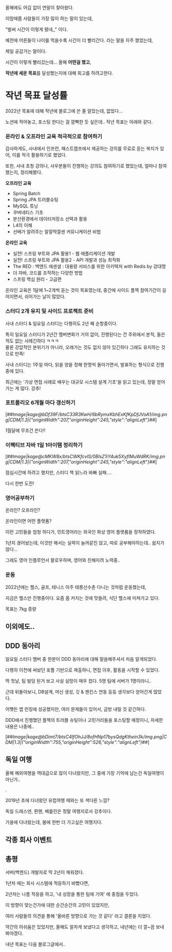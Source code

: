 올해에도 어김 없이 연말이 찾아왔다.

이맘때쯤 사람들이 가장 많이 하는 말이 있는데,

"벌써 시간이 이렇게 됐네,," 이다.

예전에 어른들이 나이를 먹을수록 시간이 더 빨리간다. 라는 말을 자주 했었는데,

제일 공감가는 말이다.

시간이 이렇게 빨리갔는데... 올해 **어떤걸 했고**,

**작년에 세운 목표**를 달성했는지에 대해 회고를 하려고한다.

# 작년 목표 달성률

2022년 목표에 대해 작년에 블로그에 쓴 줄 알았는데, 없었다...

노션에 적어놓고, 포스팅 한다는 걸 깜빡한 듯 싶은데.. 작년 목표는 아래와 같다.

### 온라인 & 오프라인 교육 적극적으로 참여하기

감사하게도, 사내에서 인프런, 패스트캠프에서 제공하는 강의를 무료로 듣는 복지가 있어, 이를 적극 활용하기로 했었다.

또한, 사내 초청 강의나, 사우분들이 진행하는 강의도 참여하기로 했었는데, 얼마나 참여했는지, 정리해봤다.

**오프라인 교육**

-   Spring Batch
-   Spring JPA 트러블슈팅
-   MySQL 튜닝
-   쿠버네티스 기초
-   분산환경에서 데이터저장소 선택과 활용
-   L4의 이해
-   선배가 알려주는 알잘딱깔센 커뮤니케이션 비법

**온라인 교육**

-   실전! 스프링 부트와 JPA 활용1 - 웹 애플리케이션 개발
-   실전! 스프링 부트와 JPA 활용2 - API 개발과 성능 최적화
-   The RED : 백엔드 에센셜 : 대용량 서비스를 위한 아키텍처 with Redis by 강대명
-   더 자바, 코드를 조작하는 다양한 방법
-   스프링 핵심 원리 - 고급편

온라인 교육은 1달에 1~2개씩 듣는 것이 목표였는데, 중간에 사이드 플젝 참여기간이 길어지면서, 쉬어가는 날이 많았다.

### 스터디 2개 유지 및 사이드 프로젝트 준비

사내 스터디 & 일요일 스터디는 다행히도 2년 째 순항중이다.

특히 일요일 스터디가 2년간 멤버변화가 거의 없이, 진행된다는 건 주위에서 본적, 들은적도 없는 사례긴하다 ㅋㅋㅋ  
물론 강압적인 분위기가 아니라, 오래가는 것도 없지 않아 있긴하다 그래도 유지하는 것으로 만족!

사내 스터디는 1주일 마다, 읽을 양을 정해 한명씩 돌아가면서, 발표하는 형식으로 진행중에 있다.

최근에는 '가상 면접 사례로 배우는 대규모 시스템 설계 기초'을 읽고 있는데, 정말 얻어가는 게 많다. 강추!

### 포트폴리오 6개월 마다 갱신하기

[##_Image|kage@bDf39F/btsC33R3KwH/6bRymxKbhExKfKpDfJVoA1/img.png|CDM|1.3|{"originWidth":207,"originHeight":245,"style":"alignLeft"}_##]

1월달에 무조건 쓴다!!

### 이펙티브 자바 1일 1아이템 정리하기

[##_Image|kage@cMKW8x/btsCWKfcvlS/0BlsZ1iY4uk5XyfIMuWdRK/img.png|CDM|1.3|{"originWidth":207,"originHeight":245,"style":"alignLeft"}_##]

점심시간에 하려고 했지만, 스터디 책 읽느라 바빠 실패....

다시 한번 도전!

### 영어공부하기

온라인? 오프라인?

온라인이면 어떤 플랫폼?

이런 고민들을 엄청 하다가, 민트영어라는 외국인 화상 영어 플랫폼을 정착하였다.

1년치 끊어놨는데, 이것만 해서는 실력이 늘꺼같진 않고, 따로 공부해야하는데.. 쉽지가 않다...

그래도 영어 인플루언서 팔로우하며, 영어와 친해지려 노력중..

### 운동

2022년에는 헬스, 골프, 테니스 아주 태릉선수촌 다니는 것처럼 운동했는데, 

지금은 헬스만 진행중이다. 요즘 몸 커지는 것에 맛들려, 식단 헬스에 미쳐가고 있다.

목표는 7kg 증량

## 이외에도.. 

## DDD 동아리

일요일 스터디 멤버 중 한분이 DDD 동아리에 대해 말씀해주셔서 처음 알게되었다.

다행히 이전에 써놨던 포폴 기반으로 제출하니, 면접 이후, 활동을 시작할 수 있었다.

딱 첫날, 팀 빌딩 된거 보고 사실 실망이 매우 컸다. 5명 팀에 서버가 1명이라니..

근데 뒤돌아보니, DB설계, 머신 생성, 깃 & 젠킨스 연동 등등 생각보다 얻어간게 많았다. 

어쨋든 앱 런칭에 성공했지만, 여러 문제들이 있어서, 금방 내릴 것 같긴하다.

DDD에서 진행했던 플젝의 트러블 슈팅이나 고민거리들을 포스팅할 예정이니, 자세한 내용은 나중에..

[##_Image|kage@bDimt7/btsC4IfOhJJ/8ofHNp17bysQdgKthein3k/img.png|CDM|1.3|{"originWidth":755,"originHeight":526,"style":"alignLeft"}_##]

## 독일 여행

올해 해외여행을 역대급으로 많이 다녀왔지만, 그 중에 가장 기억에 남는건 독일여행이 아닌가..

.

2019년 초에 다녀왔던 유럽여행 때와는 또 색다른 느낌?

독일 드레스덴, 뮌헨, 베를린은 정말 여행지로서 강추이다.

가을에 다녀왔는데, 봄에 한번 더 가고싶은 여행지다.

## 각종 회사 이벤트

## 총평

서버(백엔드) 개발자로 딱 2년이 채워졌다.

1년차 때는 회사 시스템에 적응하기 바빴다면,

2년차는 나름 적응을 하고, '내 성장을 통한 팀에 기여' 에 중점을 두었다.

이 방향이 맞는건가에 대한 순간순간의 고민이 있었지만,

여러 사람들의 의견을 통해 '올바른 방향으로 가는 것 같다' 라고 결론을 지었다.

약간의 아쉬움은 있었지만, 올해도 알차게 보냈다고 생각하고, 내년에는 더 깔~끔 보내봐야겠다.

내년 목표는 다음 블로그글에서..